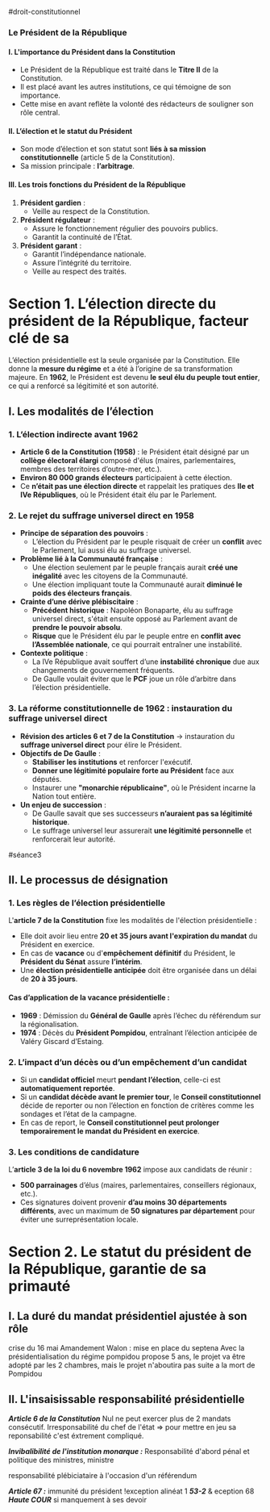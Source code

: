 #droit-constitutionnel 
### **Le Président de la République**

#### **I. L'importance du Président dans la Constitution**
- Le Président de la République est traité dans le **Titre II** de la Constitution.
- Il est placé avant les autres institutions, ce qui témoigne de son importance.
- Cette mise en avant reflète la volonté des rédacteurs de souligner son rôle central.

#### **II. L’élection et le statut du Président**
- Son mode d’élection et son statut sont **liés à sa mission constitutionnelle** (article 5 de la Constitution).
- Sa mission principale : **l’arbitrage**.

#### **III. Les trois fonctions du Président de la République**
1. **Président gardien** :
    - Veille au respect de la Constitution.
2. **Président régulateur** :
    - Assure le fonctionnement régulier des pouvoirs publics.
    - Garantit la continuité de l’État.
3. **Président garant** :
    - Garantit l’indépendance nationale.
    - Assure l’intégrité du territoire.
    - Veille au respect des traités.
    
# Section 1. L’élection directe du président de la République, facteur clé de sa
L’élection présidentielle est la seule organisée par la Constitution. Elle donne la **mesure du régime** et a été à l’origine de sa transformation majeure. En **1962**, le Président est devenu **le seul élu du peuple tout entier**, ce qui a renforcé sa légitimité et son autorité.
## I. Les modalités de l’élection
### **1. L’élection indirecte avant 1962**

- **Article 6 de la Constitution (1958)** : le Président était désigné par un **collège électoral élargi** composé d'élus (maires, parlementaires, membres des territoires d’outre-mer, etc.).
- **Environ 80 000 grands électeurs** participaient à cette élection.
- Ce **n’était pas une élection directe** et rappelait les pratiques des **IIe et IVe Républiques**, où le Président était élu par le Parlement.

### **2. Le rejet du suffrage universel direct en 1958**
- **Principe de séparation des pouvoirs** :
    - L’élection du Président par le peuple risquait de créer un **conflit** avec le Parlement, lui aussi élu au suffrage universel.
- **Problème lié à la Communauté française** :
    - Une élection seulement par le peuple français aurait **créé une inégalité** avec les citoyens de la Communauté.
    - Une élection impliquant toute la Communauté aurait **diminué le poids des électeurs français**.
- **Crainte d’une dérive plébiscitaire** :
    - **Précédent historique** : Napoléon Bonaparte, élu au suffrage universel direct, s'était ensuite opposé au Parlement avant de **prendre le pouvoir absolu**.
    - **Risque** que le Président élu par le peuple entre en **conflit avec l’Assemblée nationale**, ce qui pourrait entraîner une instabilité.
- **Contexte politique** :
    - La IVe République avait souffert d’une **instabilité chronique** due aux changements de gouvernement fréquents.
    - De Gaulle voulait éviter que le **PCF** joue un rôle d’arbitre dans l’élection présidentielle.

### **3. La réforme constitutionnelle de 1962 : instauration du suffrage universel direct**
- **Révision des articles 6 et 7 de la Constitution** → instauration du **suffrage universel direct** pour élire le Président.
- **Objectifs de De Gaulle** :
    - **Stabiliser les institutions** et renforcer l'exécutif.
    - **Donner une légitimité populaire forte au Président** face aux députés.
    - Instaurer une **"monarchie républicaine"**, où le Président incarne la Nation tout entière.
- **Un enjeu de succession** :
    - De Gaulle savait que ses successeurs **n’auraient pas sa légitimité historique**.
    - Le suffrage universel leur assurerait **une légitimité personnelle** et renforcerait leur autorité.

#séance3 
## II. Le processus de désignation

### **1. Les règles de l’élection présidentielle**
L'**article 7 de la Constitution** fixe les modalités de l'élection présidentielle :
- Elle doit avoir lieu entre **20 et 35 jours avant l'expiration du mandat** du Président en exercice.
- En cas de **vacance** ou d'**empêchement définitif** du Président, le **Président du Sénat** assure **l’intérim**.
- Une **élection présidentielle anticipée** doit être organisée dans un délai de **20 à 35 jours**.

#### **Cas d’application de la vacance présidentielle :**

- **1969** : Démission du **Général de Gaulle** après l’échec du référendum sur la régionalisation.
- **1974** : Décès du **Président Pompidou**, entraînant l’élection anticipée de Valéry Giscard d’Estaing.

### **2. L’impact d’un décès ou d’un empêchement d’un candidat**
- Si un **candidat officiel** meurt **pendant l’élection**, celle-ci est **automatiquement reportée**.
- Si un **candidat décède avant le premier tour**, le **Conseil constitutionnel** décide de reporter ou non l’élection en fonction de critères comme les sondages et l’état de la campagne.
- En cas de report, le **Conseil constitutionnel peut prolonger temporairement le mandat du Président en exercice**.

### **3. Les conditions de candidature**
L’**article 3 de la loi du 6 novembre 1962** impose aux candidats de réunir :

- **500 parrainages** d’élus (maires, parlementaires, conseillers régionaux, etc.).
- Ces signatures doivent provenir **d’au moins 30 départements différents**, avec un maximum de **50 signatures par département** pour éviter une surreprésentation locale.

# Section 2. Le statut du président de la République, garantie de sa primauté
## I. La duré du mandat présidentiel ajustée à son rôle
crise du 16 mai
Amandement Walon : mise en place du septena
Avec la présidentialisation du régime pompidou propose 5 ans, le projet va être adopté par les 2 chambres, mais le projet n'aboutira pas suite a la mort de Pompidou

## II. L'insaisissable responsabilité présidentielle
***Article 6 de la Constitution***
Nul ne peut exercer plus de 2 mandats consécutif. Irresponsabilité du chef de l'état => pour mettre en jeu sa reponsabilité c'est éxtrement compliqué.

***Invibalibilité de l'institution monarque :*** Responsabilité d'abord pénal et politique des ministres, ministre

responsabilité plébiciataire à l'occasion d'un référendum

***Article 67 :*** immunité du président
!exception alinéat 1 ***53-2***
&
eception 68 ***Haute COUR*** si manquement à ses devoir
